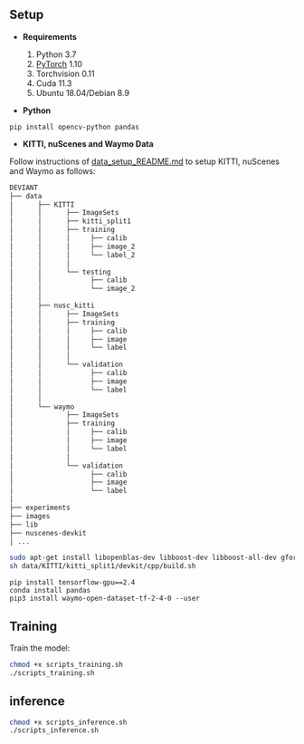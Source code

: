 
## Setup

- **Requirements**

    1. Python 3.7
    2. [PyTorch](http://pytorch.org) 1.10
    3. Torchvision 0.11
    4. Cuda 11.3
    5. Ubuntu 18.04/Debian 8.9


- **Python**

```
pip install opencv-python pandas
```
- **KITTI, nuScenes and Waymo Data**

Follow instructions of [data_setup_README.md](data/data_setup_README.md) to setup KITTI, nuScenes and Waymo as follows:

```bash
DEVIANT
├── data
│      ├── KITTI
│      │      ├── ImageSets
│      │      ├── kitti_split1
│      │      ├── training
│      │      │     ├── calib
│      │      │     ├── image_2
│      │      │     └── label_2
│      │      │
│      │      └── testing
│      │            ├── calib
│      │            └── image_2
│      │
│      ├── nusc_kitti
│      │      ├── ImageSets
│      │      ├── training
│      │      │     ├── calib
│      │      │     ├── image
│      │      │     └── label
│      │      │
│      │      └── validation
│      │            ├── calib
│      │            ├── image
│      │            └── label
│      │
│      └── waymo
│             ├── ImageSets
│             ├── training
│             │     ├── calib
│             │     ├── image
│             │     └── label
│             │
│             └── validation
│                   ├── calib
│                   ├── image
│                   └── label
│
├── experiments
├── images
├── lib
├── nuscenes-devkit        
│ ...
```


```bash
sudo apt-get install libopenblas-dev libboost-dev libboost-all-dev gfortran
sh data/KITTI/kitti_split1/devkit/cpp/build.sh
```

```
pip install tensorflow-gpu==2.4
conda install pandas
pip3 install waymo-open-dataset-tf-2-4-0 --user
```

## Training

Train the model:

```bash
chmod +x scripts_training.sh
./scripts_training.sh
```

## inference

```bash
chmod +x scripts_inference.sh
./scripts_inference.sh
```
